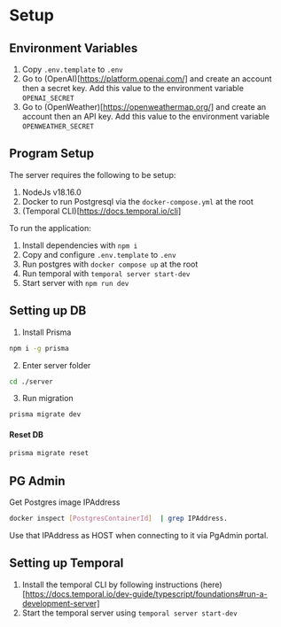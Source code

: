 # Setup

## Environment Variables

1. Copy `.env.template` to `.env`
2. Go to (OpenAI)[https://platform.openai.com/] and create an account then a secret key. Add this value to the environment variable `OPENAI_SECRET`
3. Go to (OpenWeather)[https://openweathermap.org/] and create an account then an API key. Add this value to the environment variable `OPENWEATHER_SECRET`

## Program Setup

The server requires the following to be setup:

1. NodeJs v18.16.0
2. Docker to run Postgresql via the `docker-compose.yml` at the root
3. (Temporal CLI)[https://docs.temporal.io/cli]

To run the application:

1. Install dependencies with `npm i`
2. Copy and configure `.env.template` to `.env`
3. Run postgres with `docker compose up` at the root
4. Run temporal with `temporal server start-dev`
5. Start server with `npm run dev`

## Setting up DB

1. Install Prisma

```sh
npm i -g prisma
```

2. Enter server folder

```sh
cd ./server
```

3. Run migration

```sh
prisma migrate dev
```

#### Reset DB

```sh
prisma migrate reset
```

## PG Admin

Get Postgres image IPAddress

```sh
docker inspect [PostgresContainerId]  | grep IPAddress.
```

Use that IPAddress as HOST when connecting to it via PgAdmin portal.

## Setting up Temporal

1. Install the temporal CLI by following instructions (here)[https://docs.temporal.io/dev-guide/typescript/foundations#run-a-development-server]
2. Start the temporal server using `temporal server start-dev`
